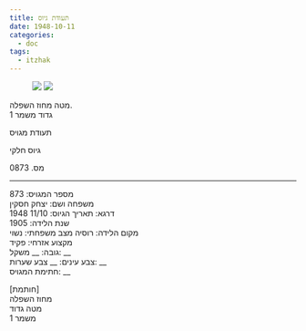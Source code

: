 ```yaml
---
title: תעודת גיוס
date: 1948-10-11
categories:
  - doc
tags:
  - itzhak
---
```


<figure class="half">
    <a  href="/haskindocs/assets/images/1948-10-11-draft-cert-1.jpg">
    <img src="/haskindocs/assets/images/1948-10-11-draft-cert-1.jpg"></a>
    <a  href="/haskindocs/assets/images/1948-10-11-draft-cert-2.jpg">
    <img src="/haskindocs/assets/images/1948-10-11-draft-cert-2.jpg"></a>
</figure>

מטה מחוז השפלה.  
גדוד משמר 1  

תעודת מגויס

גיוס חלקי

מס. 0873

---

מספר המגויס: 873  
משפחה ושם: יצחק חסקין  
דרגא:  תאריך הגיוס: 11/10 1948  
שנת הלידה: 1905  
מקום הלידה: רוסיה  מצב משפחתי: נשוי  
מקצוע אזרחי: פקיד  
גובה: __   משקל: __  
צבע עינים: __   צבע שערות: __  
חתימת המגויס: __  

[חותמת]  
מחוז השפלה  
מטה גדוד  
משמר 1
